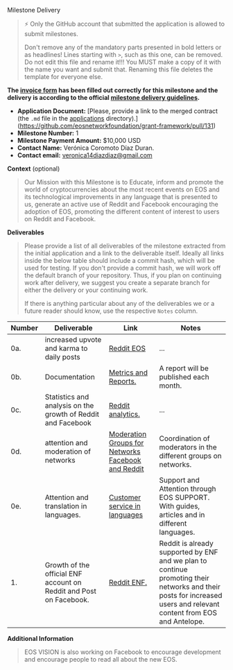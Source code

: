 Milestone Delivery

> ⚡ Only the GitHub account that submitted the application is allowed to submit milestones. 
> 
> Don't remove any of the mandatory parts presented in bold letters or as headlines! Lines starting with `>`, such as this one, can be removed.
> Do not edit this file and rename it!!!  You MUST make a copy of it with the name you want and submit that.  Renaming this file deletes
> the template for everyone else.
> 

**The [invoice form](https://forms.gle/wLuAzXKa9qYrZQob9) has been filled out correctly for this milestone and the delivery is according to the official [milestone delivery guidelines](https://github.com/eosnetworkfoundation/grant-framework/blob/master/docs/milestone-deliverables-guidelines.md).**  

* **Application Document:** [Please, provide a link to the merged contract (the `.md` file in the [applications](https://github.com/eosnetworkfoundation/grant-framework/tree/master/applications) directory).](https://github.com/eosnetworkfoundation/grant-framework/pull/131)
* **Milestone Number:** 1
* **Milestone Payment Amount:** $10,000 USD
* **Contact Name:** Verónica Coromoto Díaz Duran.
* **Contact email:** veronica14diazdiaz@gmail.com

**Context** (optional)
> Our Mission with this Milestone is to Educate, inform and promote the world of cryptocurrencies about the most recent events on EOS and its technological improvements in any language that is presented to us, generate an active use of Reddit and Facebook encouraging the adoption of EOS, promoting the different content of interest to users on Reddit and Facebook.

**Deliverables**
> Please provide a list of all deliverables of the milestone extracted from the initial application and a link to the deliverable itself. Ideally all links inside the below table should include a commit hash, which will be used for testing. If you don't provide a commit hash, we will work off the default branch of your repository. Thus, if you plan on continuing work after delivery, we suggest you create a separate branch for either the delivery or your continuing work. 
> 
> If there is anything particular about any of the deliverables we or a future reader should know, use the respective `Notes` column.

| Number | Deliverable | Link | Notes |
| ------------- | ------------- | ------------- |------------- |
| 0a. | increased upvote and karma to daily posts | [Reddit EOS](https://www.reddit.com/r/eos/) | ...| 
| 0b.  | Documentation | [Metrics and Reports.](https://bywire.news/u/eos_vision)| A report will be published each month. | 
| 0c.  | Statistics and analysis on the growth of Reddit and Facebook | [Reddit analytics.](https://www.reddit.com/mod/eos/insights)| ...| 
| 0d.  | attention and moderation of networks | [Moderation Groups for Networks Facebook and Reddit](https://t.me/+wOj4kFIjOhQzYzIx) | Coordination of moderators in the different groups on networks. | 
| 0e.  | Attention and translation in languages. | [Customer service in languages](https://eossupport.io/) | Support and Attention through EOS SUPPORT. With guides, articles and in different languages. | 
| 1.  | Growth of the official ENF account on Reddit and Post on Facebook. | [Reddit ENF.](https://www.reddit.com/user/EOSNetworkFoundation/) |  Reddit is already supported by ENF and we plan to continue promoting their networks and their posts for increased users and relevant content from EOS and Antelope. | 

**Additional Information**
> EOS VISION is also working on Facebook to encourage development and encourage people to read all about the new EOS.
